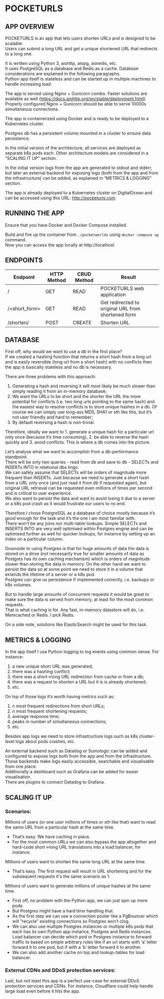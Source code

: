 # POCKETURLS

## APP OVERVIEW

POCKETURLS is an app that lets users shorten URLs and is designed to be scalable.  
Users can submit a long URL and get a unique shortened URL that redirects to a long one.

It is written using Python 3, aiohttp, aiopg, aioredis, etc.  
It uses PostgreSQL as a database and Redis as a cache. Database considerations are explained in the following paragraphs.  
Python app itself is stateless and can be started up in multiple machines to handle increasing load.

The app is served using Nginx + Gunicorn combo. Faster solutions are available as well (https://docs.aiohttp.org/en/stable/deployment.html).  
Properly configured Nginx + Gunicorn should be able to serve 10000s simultaneous connections.

The app is containerized using Docker and is ready to be deployed to a Kubernetes cluster.  

Postgres db has a persistent volume mounted in a cluster to ensure data persistence.

In the initial version of the architecture, all services are deployed as separate k8s pods each. Other architecture models are considered in a “SCALING IT UP” section.  

In the initial version logs from the app are generated to stdout and stderr, but later an external backend for exposing logs (both from the app and from the infrastructure) can be added, as explained in “METRICS & LOGGING” section.  

The app is already deployed to a Kubernetes cluster on DigitalOcean and can be accessed using this URL: http://pocketurls.com


## RUNNING THE APP

Ensure that you have Docker and Docker Compose installed.

Build and fire up the container from `./pocketworlds` using `docker compose up` command.  
Now you can access the app locally at http://localhost


## ENDPOINTS

| Endpoint        | HTTP Method           | CRUD Method  | Result |
| --------------- |-----------------------| -------------|--------|
| /     | GET | READ | POCKETURLS web application|
| /<short_form> | GET      |    READ | Get redirected to original URL from shortened form|
| /shorten/<url> | POST | CREATE | Shorten URL|


## DATABASE

First off, why would we want to use a db in the first place?  
If we created a hashing function that returns a short hash from a long url and is easily reversible (long url from a short hash) with no conflicts then the app is basically stateless and no db is necessary.

There are three problems with this approach:
1. Generating a hash and reversing it will most likely be much slower than simply reading it from an in-memory database;  
2. We want the URLs to be short and the shorter the URL the more potential for conflicts (i.e. two long urls pointing to the same hash) and the easiest way to resolve conflicts is to store unique hashes in a db. Of course we can simply use long-ass MD5, SHA1 or sth like this, but it’s not user friendly and hard to remember;  
3. By default reversing a hash is non-trivial.  

Therefore, ideally we want to 1. generate a unique hash for a particular url only once (because it’s time consuming), 2. be able to reverse the hash quickly and 3. avoid conflicts. This is where a db comes into the picture.

Let’s analyse what we want to accomplish from a db-performance standpoint.  
There will be only two queries - read from db and save to db - SELECTs and INSERTs INTO in relational dbs lingo.  
We can safely assume that SELECTs will be orders of magnitude more frequent than INSERTs. Just because we need to generate a short hash from a URL only once (and just read it from db if requested again), but original URL retrieval can be requested even millions of times per second and is critical to user experience.  
We also want to persist the data and want to avoid losing it due to a server or a k8s pod crash as it would frustrate our users to no end.  

Therefore I chose PostgreSQL as a database of choice mostly because it’s good enough for the task and it’s the one I am most familiar with.  
There won’t be any joins nor multi-table lookups. Simple SELECTs and INSERTS INTO are very well optimised within Postgres engine and can be optimised further as well for quicker lookups, for instance by setting up an index on a particular column.  

Downside to using Postgres is that for huge amounts of data the data is stored on a drive (not necessarily true for smaller amounts of data as Postgres has its own caching mechanism) which is orders of magnitude slower than storing the data in memory. On the other hand we want to persist the data so at some point we need to store it in a volume that extends the lifetime of a server or a k8s pod.  
Postgres can give us persistence if implemented correctly, i.e. backups or k8s volumes.  

But to handle large amounts of concurrent requests it would be great to make sure the data is served from memory, at least for the most common requests.  
That is what caching is for. Any fast, in-memory datastore will do, i.e. Memcached or Redis. I pick Redis.  

On a side note, solutions like ElasticSearch might be used for this task.


## METRICS & LOGGING

In the app itself I use Python logging to log events using common sense. For instance:
1. a new unique short URL was generated;
2. there was a hashing conflict;
3. there was a short->long URL redirection from cache or from a db;
4. there was a request to shorten a URL but it is is already shortened;
5. etc.

On top of those logs it’s worth having metrics such as:
1. n most frequent redirections from short URLs;
2. n most frequent shortening requests;
3. average response time;
4. peaks in number of simultaneous connections;
5. etc.

Besides app logs we need to store infrastructure logs such as k8s cluster-level logs about pods crashes, etc.

An external backend such as Datadog or Sumologic can be added and configured to expose logs both from the app and from the infrastructure.  
Those backends make logs easily accessible, searchable and visualisable from one place.  
Additionally a dashboard such as Grafana can be added for easier visualisation.  
There are plugins to connect Datadog to Grafana.


## SCALING IT UP

### Scenarios:
Millions of users (or one user millions of times or sth like that) want to read the same URL from a particular hash at the same time.
+ That’s easy. We have caching in place.
+ For the most common URLs we can also bypass the app altogether and hard-code short->long URL translations into a load balancer, for instance.

Millions of users want to shorten the same long URL at the same time.
+ That’s easy. The first request will result in URL shortening and for the subsequent requests it's the same scenario as 1.

Millions of users want to generate millions of unique hashes at the same time.  
+ First off, no problem with the Python app, we can just spin up more pods.
+ But Postgres might have a hard time handling that.
+ As the first step we can use a connection pooler like a PgBouncer which will “recycle” existing connections so Postgres won’t clog.
+ We can also use multiple Postgres instances or multiple k8s pods that each has its own Python app instance, Postgres and Redis instances. Load balancer can decide which pod or Postgres instance to forward traffic to based on simple arbitrary rules like if an url starts with ‘a’ letter forward it to one pod, but if with a ‘b’ letter forward it to another.
+ We can also add another cache on top and lookup-tables for load balancer.

### External CDNs and DDoS protection services:
Last, but not least this app is a perfect use-case for external DDoS protection services and CDNs.
For instance, Cloudflare could help handle large load even before it hits the app.
